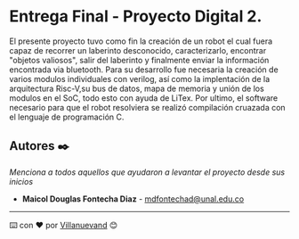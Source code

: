 # Entrega Final - Proyecto Digital 2.

El presente proyecto tuvo como fin la creación de un robot el cual fuera capaz de recorrer un laberinto desconocido, caracterizarlo, encontrar "objetos valiosos", salir del laberinto y finalmente enviar la información encontrada via bluetooth. Para su desarrollo fue necesaria la creación de varios modulos individuales con verilog, así como la implentación de la arquitectura Risc-V,su bus de datos, mapa de memoria y unión de los modulos en el SoC, todo esto con ayuda de LiTex. Por ultimo, el software necesario para que el robot resolviera se realizó compilación cruazada con el lenguaje de programación C.


## Autores ✒️

_Menciona a todos aquellos que ayudaron a levantar el proyecto desde sus inicios_

* **Maicol Douglas Fontecha Diaz** - mdfontechad@unal.edu.co




---
⌨️ con ❤️ por [Villanuevand](https://github.com/Villanuevand) 😊

